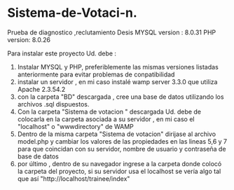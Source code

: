 # Sistema-de-Votaci-n.
Prueba de diagnostico ,reclutamiento Desis
MYSQL version : 8.0.31
PHP version: 8.0.26


Para instalar este proyecto Ud. debe : 

1. Instalar MYSQL y PHP, preferiblemente las mismas versiones listadas anteriormente para evitar problemas de conpatibilidad
2. instalar un servidor , en mi caso instalé wamp server 3.3.0 que utiliza Apache 2.3.54.2
3. con la carpeta "BD" descargada , cree una base de datos utilizando los archivos .sql dispuestos.
4. Con la carpeta "Sistema de votacion " descargada Ud. debe de colocarla en la carpeta asociada a su servidor , en mi caso el "localhost" o "wwwdirectory" de WAMP
5. Dentro de la misma carpeta "Sistema de votacion" dirijase al archivo model.php y cambiar los valores de las propiedades en las lineas 5,6 y 7 para que coincidan con su servidor, nombre de usuario y contraseña de base de datos
6. por último , dentro de su navegador ingrese a la carpeta donde colocó la carpeta del proyecto, si su servidor usa el localhost se vería algo tal que así "http://localhost/trainee/index"
